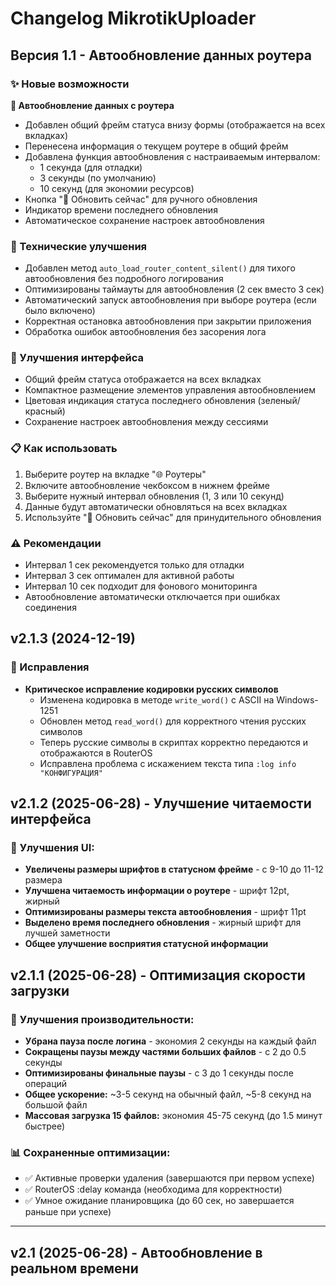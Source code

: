 # Changelog MikrotikUploader

## Версия 1.1 - Автообновление данных роутера

### ✨ Новые возможности

**🔄 Автообновление данных с роутера**
- Добавлен общий фрейм статуса внизу формы (отображается на всех вкладках)
- Перенесена информация о текущем роутере в общий фрейм
- Добавлена функция автообновления с настраиваемым интервалом:
  - 1 секунда (для отладки)
  - 3 секунды (по умолчанию)
  - 10 секунд (для экономии ресурсов)
- Кнопка "🔄 Обновить сейчас" для ручного обновления
- Индикатор времени последнего обновления
- Автоматическое сохранение настроек автообновления

### 🔧 Технические улучшения

- Добавлен метод `auto_load_router_content_silent()` для тихого автообновления без подробного логирования
- Оптимизированы таймауты для автообновления (2 сек вместо 3 сек)
- Автоматический запуск автообновления при выборе роутера (если было включено)
- Корректная остановка автообновления при закрытии приложения
- Обработка ошибок автообновления без засорения лога

### 🎨 Улучшения интерфейса

- Общий фрейм статуса отображается на всех вкладках
- Компактное размещение элементов управления автообновлением
- Цветовая индикация статуса последнего обновления (зеленый/красный)
- Сохранение настроек автообновления между сессиями

### 📋 Как использовать

1. Выберите роутер на вкладке "🌐 Роутеры"
2. Включите автообновление чекбоксом в нижнем фрейме
3. Выберите нужный интервал обновления (1, 3 или 10 секунд)
4. Данные будут автоматически обновляться на всех вкладках
5. Используйте "🔄 Обновить сейчас" для принудительного обновления

### ⚠️ Рекомендации

- Интервал 1 сек рекомендуется только для отладки
- Интервал 3 сек оптимален для активной работы
- Интервал 10 сек подходит для фонового мониторинга
- Автообновление автоматически отключается при ошибках соединения

## v2.1.3 (2024-12-19)
### 🔧 Исправления
- **Критическое исправление кодировки русских символов**
  - Изменена кодировка в методе `write_word()` с ASCII на Windows-1251
  - Обновлен метод `read_word()` для корректного чтения русских символов
  - Теперь русские символы в скриптах корректно передаются и отображаются в RouterOS
  - Исправлена проблема с искажением текста типа `:log info "КОНФИГУРАЦИЯ"`

## v2.1.2 (2025-06-28) - Улучшение читаемости интерфейса

### 🎨 **Улучшения UI:**
- **Увеличены размеры шрифтов в статусном фрейме** - с 9-10 до 11-12 размера
- **Улучшена читаемость информации о роутере** - шрифт 12pt, жирный
- **Оптимизированы размеры текста автообновления** - шрифт 11pt
- **Выделено время последнего обновления** - жирный шрифт для лучшей заметности
- **Общее улучшение восприятия статусной информации**

## v2.1.1 (2025-06-28) - Оптимизация скорости загрузки

### 🚀 **Улучшения производительности:**
- **Убрана пауза после логина** - экономия 2 секунды на каждый файл
- **Сокращены паузы между частями больших файлов** - с 2 до 0.5 секунды
- **Оптимизированы финальные паузы** - с 3 до 1 секунды после операций
- **Общее ускорение:** ~3-5 секунд на обычный файл, ~5-8 секунд на большой файл
- **Массовая загрузка 15 файлов:** экономия 45-75 секунд (до 1.5 минут быстрее)

### 📊 **Сохраненные оптимизации:**
- ✅ Активные проверки удаления (завершаются при первом успехе)
- ✅ RouterOS :delay команда (необходима для корректности)
- ✅ Умное ожидание планировщика (до 60 сек, но завершается раньше при успехе)

---

## v2.1 (2025-06-28) - Автообновление в реальном времени 